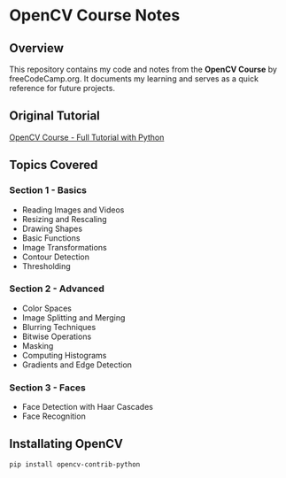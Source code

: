 # OpenCV Course Notes

## Overview
This repository contains my code and notes from the **OpenCV Course** by freeCodeCamp.org. It documents my learning and serves as a quick reference for future projects.

## Original Tutorial

[OpenCV Course - Full Tutorial with Python](https://youtu.be/oXlwWbU8l2o?si=VHSmX6Gza6qLE5f9)

## Topics Covered

### Section 1 - Basics
- Reading Images and Videos
- Resizing and Rescaling
- Drawing Shapes
- Basic Functions
- Image Transformations
- Contour Detection
- Thresholding

### Section 2 - Advanced
- Color Spaces
- Image Splitting and Merging
- Blurring Techniques
- Bitwise Operations
- Masking
- Computing Histograms
- Gradients and Edge Detection

### Section 3 - Faces
- Face Detection with Haar Cascades
- Face Recognition

## Installating OpenCV

```bash
pip install opencv-contrib-python